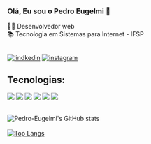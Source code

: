 ### Olá, Eu sou o Pedro Eugelmi 👋
👨‍💻 Desenvolvedor web <br>
📚 Tecnologia em Sistemas para Internet - IFSP <br>
<br>


[![lindkedin](https://img.shields.io/badge/LinkedIn-0077B5?style=for-the-badge&logo=linkedin&logoColor=white)](https://www.linkedin.com/in/pedro-eugelmi-3124a323a/)
[![instagram](https://img.shields.io/badge/Instagram-E4405F?style=for-the-badge&logo=instagram&logoColor=white)](https://www.instagram.com/pedroeugelmi/)
<br>

 ## Tecnologias:


<div>
   <img src="https://img.shields.io/badge/HTML5-E34F26?style=for-the-badge&logo=html5&logoColor=white"/>
  <img src="https://img.shields.io/badge/CSS3-1572B6?style=for-the-badge&logo=css3&logoColor=white"/>
  <img src="https://img.shields.io/badge/JavaScript-323330?style=for-the-badge&logo=javascript&logoColor=F7DF1E">
  <img src="https://img.shields.io/badge/Php-20232A?style=for-the-badge&logo=php&logoColor=474A8A">
  <img src="https://img.shields.io/badge/TypeScript-007ACC?style=for-the-badge&logo=typescript&logoColor=white">
  <img src="https://img.shields.io/badge/React-20232A?style=for-the-badge&logo=react&logoColor=61DAFB">  
</div>
<br>


![Pedro-Eugelmi's GitHub stats](https://github-readme-stats.vercel.app/api?username=Pedro-Eugelmi&show_icons=true&theme=dracula) <br><br>
[![Top Langs](https://github-readme-stats.vercel.app/api/top-langs/?username=Pedro-Eugelmi&layout=pie&theme=dracula)](https://github.com/anuraghazra/github-readme-stats)

